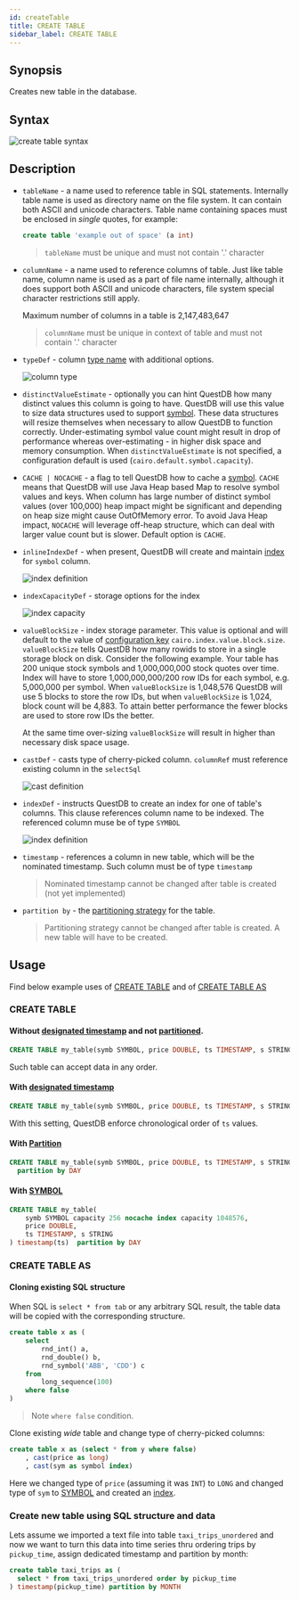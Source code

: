 ```yaml
---
id: createTable
title: CREATE TABLE
sidebar_label: CREATE TABLE
---
```


## Synopsis
 
Creates new table in the database.  

## Syntax

![create table syntax](/static/img/create-table.svg)

## Description

* `tableName` - a name used to reference table in SQL statements. Internally table name is used as directory name on the file system. It can contain both
ASCII and unicode characters. Table name containing spaces must be enclosed in _single_ quotes, for example:

    ```sql
    create table 'example out of space' (a int)
    ```
  > `tableName` must be unique and must not contain '.' character
      
* `columnName` - a name used to reference columns of table. Just like table name, column name is used as a part of file name internally, although it does support
both ASCII and unicode characters, file system special character restrictions still apply.

  Maximum number of columns in a table is 2,147,483,647
  
  > `columnName` must be unique in context of table and must not contain '.' character

* `typeDef` - column [type name](datatypes.md) with additional options. 

  ![column type](/static/img/column-type-def.svg)

* `distinctValueEstimate` - optionally you can hint QuestDB how many distinct values this column is going to have. QuestDB will
use this value to size data structures used to support [symbol](symbol.md). These data structures will resize themselves when necessary to allow
QuestDB to function correctly. Under-estimating symbol value count might result in drop of performance whereas over-estimating - in
higher disk space and memory consumption. When `distinctValueEstimate` is not specified, a configuration default is used (`cairo.default.symbol.capacity`). 


* `CACHE | NOCACHE` - a flag to tell QuestDB how to cache a [symbol](symbol.md). `CACHE` means that QuestDB will use Java Heap based Map to resolve symbol
values and keys. When column has large number of distinct symbol values (over 100,000) heap impact might be significant and depending on
heap size might cause OutOfMemory error. To avoid Java Heap impact, `NOCACHE` will leverage off-heap structure, which can deal with larger value
count but is slower. Default option is `CACHE`.

* `inlineIndexDef` - when present, QuestDB will create and maintain [index](indexes.md) for `symbol` column.

  ![index definition](/static/img/inline-index-def.svg)

* `indexCapacityDef` - storage options for the index

  ![index capacity](/static/img/index-capacity-def.svg)

* `valueBlockSize` - index storage parameter. This value is optional and will default to the value of [configuration key](serverConf.md) `cairo.index.value.block.size`.
`valueBlockSize` tells QuestDB how many rowids to store in a single storage block on disk. Consider the following example.
Your table has 200 unique stock symbols and 1,000,000,000 stock quotes over time. Index will have to store 1,000,000,000/200 
row IDs for each symbol, e.g. 5,000,000 per symbol. When `valueBlockSize` is 1,048,576 QuestDB will use 5 blocks to store the row IDs, but when `valueBlockSize` is 1,024,
block count will be 4,883. To attain better performance the fewer blocks are used to store row IDs the better.

  At the same time over-sizing `valueBlockSize` will result in higher than necessary disk space usage. 

* `castDef` - casts type of cherry-picked column. `columnRef` must reference existing column in the `selectSql`

  ![cast definition](/static/img/cast-def.svg)
  
* `indexDef` - instructs QuestDB to create an index for one of table's columns. This clause references column name to be indexed.
  The referenced column muse be of type `SYMBOL`

  ![index definition](/static/img/index-def.svg)
  
* `timestamp` - references a column in new table, which will be the nominated timestamp. Such column must be of type `timestamp`

  > Nominated timestamp cannot be changed after table is created (not yet implemented)

* `partition by` - the [partitioning strategy](partitions.md) for the table.

  > Partitioning strategy cannot be changed after table is created. A new table will have to be created.

  
## Usage

Find below example uses of [CREATE TABLE](#create-table) and of [CREATE TABLE AS](#create-table-as)

### CREATE TABLE

#### Without [designated timestamp](designatedTimestamp.md) and not [partitioned](partitions.md). 

```sql
CREATE TABLE my_table(symb SYMBOL, price DOUBLE, ts TIMESTAMP, s STRING)
```

Such table can accept data in any order.

#### With [designated timestamp](designatedTimestamp.md)

```sql
CREATE TABLE my_table(symb SYMBOL, price DOUBLE, ts TIMESTAMP, s STRING) timestamp(ts)
```

With this setting, QuestDB enforce chronological order of `ts` values.

#### With [Partition](partitions.md)

```sql
CREATE TABLE my_table(symb SYMBOL, price DOUBLE, ts TIMESTAMP, s STRING) timestamp(ts)
  partition by DAY
```

#### With [SYMBOL](symbol.md)

```sql
CREATE TABLE my_table(
    symb SYMBOL capacity 256 nocache index capacity 1048576, 
    price DOUBLE, 
    ts TIMESTAMP, s STRING
) timestamp(ts)  partition by DAY
``` 

### CREATE TABLE AS

#### Cloning existing SQL structure

When SQL is `select * from tab`  or any arbitrary SQL result, the table data will be copied with the corresponding structure.

```sql
create table x as (
    select 
        rnd_int() a,
        rnd_double() b,
        rnd_symbol('ABB', 'CDD') c
    from
        long_sequence(100)
    where false
)
```

> Note `where false` condition.

Clone existing _wide_ table and change type of cherry-picked columns:

```sql
create table x as (select * from y where false)
    , cast(price as long)
    , cast(sym as symbol index)
```

Here we changed type of `price` (assuming it was `INT`) to `LONG` and changed type of `sym` to [SYMBOL](symbol.md) and created an [index](indexes.md).

### Create new table using SQL structure and data

Lets assume we imported a text file into table `taxi_trips_unordered` and now we want to turn this data into time series thru
ordering trips by `pickup_time`, assign dedicated timestamp and partition by month:

```sql
create table taxi_trips as (
  select * from taxi_trips_unordered order by pickup_time
) timestamp(pickup_time) partition by MONTH
```
